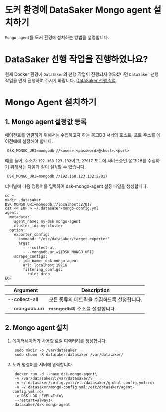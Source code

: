 # 도커 환경에 DataSaker Mongo agent 설치하기

`Mongo agent`를 도커 환경에 설치하는 방법을 설명합니다.

# DataSaker 선행 작업을 진행하였나요?

현재 Docker 환경에 `DataSaker`의 선행 작업이 진행되지 않으셨다면 `DataSaker` 선행 작업을 먼저 진행하여 주시기 바랍니다. [DataSaker 선행 작업](${PREPARATION_MANUAL_KR})

# Mongo Agent 설치하기

## 1. Mongo agent 설정값 등록

에이전트를 연결하기 위해서는 수집하고자 하는 몽고DB 서버의 호스트, 포트 주소를 에이전에에 설정해야 합니다.

   ```shell
    DSK_MONGO_URI=mongodb://<user>:<password>@<host>:<port>
   ```

예를 들어, 주소가 `192.168.123.132`이고, `27017` 포트에 서비스중인 몽고DB를 수집하기 위해서는 다음과 같이 설정할 수 있습니다.

   ```shell
    DSK_MONGO_URI=mongodb://192.168.123.132:27017
   ```

터미널에 다음 명령어를 입력하여 dsk-mongo-agent 설정 파일을 생성합니다.

```shell
cd ~
mkdir .datasaker
DSK_MONGO_URI=mongodb://localhost:27017
cat << EOF > ~/.datasaker/mongo-config.yml
agent:
  metadata:
    agent_name: my-dsk-mongo-agent
    cluster_id: my-cluster
  option:
    exporter_config:
      command: "/etc/datasaker/target-exporter"
      args:
        - --collect-all
        - --mongodb.uri=${DSK_MONGO_URI}
    scrape_configs:
      - job_name: dsk-mongo-agent
        url: localhost:19216
        filtering_configs:
          rule: drop
EOF
```

| Argument      | Description              |
|---------------|--------------------------|
| --collect-all | 모든 종류의 메트릭을 수집하도록 설정합니다. |
| --mongodb.uri | mongodb의 주소를 설정합니다.      |

## 2. Mongo agent 설치

1. 데이터세이커가 사용할 로컬 디렉터리를 생성합니다.

   ```shell
    sudo mkdir -p /var/datasaker
    sudo chown -R datasaker:datasaker /var/datasaker/ 
   ```

2. 도커 명령어를 서버에 입력합니다.

   ```shell
    docker run -d --name dsk-mongo-agent\
    -v /var/datasaker/:/var/datasaker/\
    -v ~/.datasaker/config.yml:/etc/datasaker/global-config.yml:ro\
    -v ~/.datasaker/mongo-config.yml:/etc/datasaker/agent-config.yml:ro\
    -e DSK_LOG_LEVEL=Info\
    --restart=always\
    datasaker/dsk-mongo-agent
   ```
